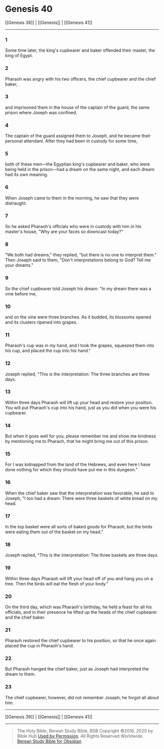 # Genesis 40

[[Genesis 39]] | [[Genesis]] | [[Genesis 41]]

---

### 1
Some time later, the king's cupbearer and baker offended their master, the king of Egypt.

### 2
Pharaoh was angry with his two officers, the chief cupbearer and the chief baker,

### 3
and imprisoned them in the house of the captain of the guard, the same prison where Joseph was confined.

### 4
The captain of the guard assigned them to Joseph, and he became their personal attendant. After they had been in custody for some time,

### 5
both of these men—the Egyptian king's cupbearer and baker, who were being held in the prison—had a dream on the same night, and each dream had its own meaning.

### 6
When Joseph came to them in the morning, he saw that they were distraught.

### 7
So he asked Pharaoh's officials who were in custody with him in his master's house, "Why are your faces so downcast today?"

### 8
"We both had dreams," they replied, "but there is no one to interpret them." Then Joseph said to them, "Don't interpretations belong to God? Tell me your dreams."

### 9
So the chief cupbearer told Joseph his dream: "In my dream there was a vine before me,

### 10
and on the vine were three branches. As it budded, its blossoms opened and its clusters ripened into grapes.

### 11
Pharaoh's cup was in my hand, and I took the grapes, squeezed them into his cup, and placed the cup into his hand."

### 12
Joseph replied, "This is the interpretation: The three branches are three days.

### 13
Within three days Pharaoh will lift up your head and restore your position. You will put Pharaoh's cup into his hand, just as you did when you were his cupbearer.

### 14
But when it goes well for you, please remember me and show me kindness by mentioning me to Pharaoh, that he might bring me out of this prison.

### 15
For I was kidnapped from the land of the Hebrews, and even here I have done nothing for which they should have put me in this dungeon."

### 16
When the chief baker saw that the interpretation was favorable, he said to Joseph, "I too had a dream: There were three baskets of white bread on my head.

### 17
In the top basket were all sorts of baked goods for Pharaoh, but the birds were eating them out of the basket on my head."

### 18
Joseph replied, "This is the interpretation: The three baskets are three days.

### 19
Within three days Pharaoh will lift your head off of you and hang you on a tree. Then the birds will eat the flesh of your body."

### 20
On the third day, which was Pharaoh's birthday, he held a feast for all his officials, and in their presence he lifted up the heads of the chief cupbearer and the chief baker.

### 21
Pharaoh restored the chief cupbearer to his position, so that he once again placed the cup in Pharaoh's hand.

### 22
But Pharaoh hanged the chief baker, just as Joseph had interpreted the dream to them.

### 23
The chief cupbearer, however, did not remember Joseph; he forgot all about him.

---

[[Genesis 39]] | [[Genesis]] | [[Genesis 41]]

---

> The Holy Bible, Berean Study Bible, BSB
> Copyright &copy;2016, 2020 by Bible Hub
> [Used by Permission](https://berean.bible/terms.htm). All Rights Reserved Worldwide.
> [Berean Study Bible for Obsidian](https://github.com/gapmiss/berean-study-bible-for-obsidian)</small>

